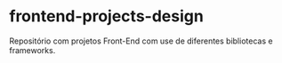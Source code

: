 # frontend-projects-design
Repositório com projetos Front-End com use de diferentes bibliotecas e frameworks.
